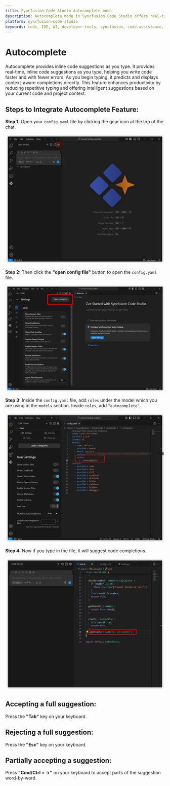 ```yaml
---
title: Syncfusion Code Studio Autocomplete mode
description: Autocomplete mode in Syncfusion Code Studio offers real-time, inline code suggestions as you type.
platform: syncfusion-code-studio
keywords: code, IDE, AI, developer-tools, syncfusion, code-assistance, productivity, UI-generation, bug-fixing, documentation
---
```


# Autocomplete

Autocomplete provides inline code suggestions as you type. It provides real-time, inline code suggestions as you type, helping you write code faster and with fewer errors. As you begin typing, it predicts and displays context-aware completions directly. This feature enhances productivity by reducing repetitive typing and offering intelligent suggestions based on your current code and project context.

## Steps to Integrate Autocomplete Feature:

**Step 1:** Open your `config.yaml` file by clicking the gear icon at the top of the chat.

<img src="./feature-images/autocomplete1.png" alt="clicking gear icon"  />

**Step 2:** Then click the **"open config file"** button to open the `config.yaml` file.

<img src="./feature-images/autocomplete2.png" alt="clicking open config file button"  />

**Step 3:** Inside the `config.yaml` file, add `roles` under the model which you are using in the `models` section. Inside `roles`, add `"autocomplete"`.

<img src="./feature-images/autocomplete3.png" alt="add roles"  />

**Step 4:** Now if you type in the file, it will suggest code completions.

<img src="./feature-images/autocomplete4.png" alt="autocomplete"  />



## Accepting a full suggestion:
Press the **"Tab"** key on your keyboard.

## Rejecting a full suggestion:
Press the **"Esc"** key on your keyboard.

## Partially accepting a suggestion:
Press **"Cmd/Ctrl + →"** on your keyboard to accept parts of the suggestion word-by-word.


